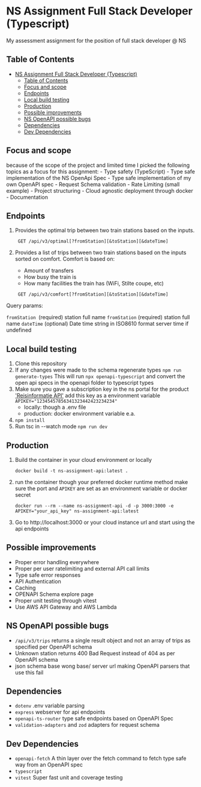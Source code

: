 # NS Assignment Full Stack Developer (Typescript)

My assessment assignment for the position of full stack developer @ NS

## Table of Contents

- [NS Assignment Full Stack Developer (Typescript)](#ns-assignment-full-stack-developer-typescript)
  - [Table of Contents](#table-of-contents)
  - [Focus and scope](#focus-and-scope)
  - [Endpoints](#endpoints)
  - [Local build testing](#local-build-testing)
  - [Production](#production)
  - [Possible improvements](#possible-improvements)
  - [NS OpenAPI possible bugs](#ns-openapi-possible-bugs)
  - [Dependencies](#dependencies)
  - [Dev Dependencies](#dev-dependencies)
  
## Focus and scope
because of the scope of the project and limited time I picked the following topics as a focus for this assignment:
    - Type safety (TypeScript)
    - Type safe implementation of the NS OpenApi Spec
    - Type safe implementation of my own OpenAPI spec
    - Request Schema validation 
    - Rate Limiting (small example)
    - Project structuring
    - Cloud agnostic deployment through docker 
    - Documentation

## Endpoints
1. Provides the optimal trip between two train stations based on the
inputs.

    ``` GET /api/v3/optimal[?fromStation][&toStation][&dateTime]```

2. Provides a list of trips between two train stations based on the
inputs sorted on comfort. Comfort is based on:
   - Amount of transfers
   - How busy the train is
   - How many facilities the train has (WiFi, Stilte coupe, etc)

    ``` GET /api/v3/comfort[?fromStation][&toStation][&dateTime]```

Query params:

`fromStation `(required) station full name
`fromStation` (required) station full name
`dateTime` (optional) Date time string in ISO8610 format server time if undefined

## Local build testing 

1. Clone this repository
2. If any changes were made to the schema regenerate types `npm run generate-types` This will run `npx openapi-typescript` and convert the open api specs in the openapi folder to typescript types
3. Make sure you gave a subscription key in the ns portal for the product ['Reisinformatie API'](https://apiportal.ns.nl/startersguide) add this key as a environment variable `APIKEY="12345457856341323442423234234"`
   - locally: though a .env file
   - production: docker environment variable e.a.
4. `npm install`
5. Run tsc in --watch mode `npm run dev`

## Production

1. Build the container in your cloud environment or locally
   
   ```
   docker build -t ns-assignment-api:latest .    
   ```
2. run the container though your preferred docker runtime method make sure the port and `APIKEY` are set as an environment variable or docker secret
   
   ```
   docker run --rm --name ns-assignment-api -d -p 3000:3000 -e APIKEY="your_api_key" ns-assignment-api:latest
   ```

3.   Go to http://localhost:3000 or your cloud instance url and start using the api endpoints

## Possible improvements

- Proper error handling everywhere
- Proper per user ratelimiting and external API call limits
- Type safe error responses
- API Authentication
- Caching
- OPENAPI Schema explore page
- Proper unit testing through vitest
- Use AWS API Gateway and AWS Lambda

## NS OpenAPI possible bugs
- `/api/v3/trips` returns a single result object and not an array of trips as specified per OpenAPI schema
- Unknown station returns 400 Bad Request instead of 404 as per OpenAPI schema
- json schema base wong base/ server url making OpenAPI parsers that use this fail

## Dependencies

- `dotenv` .env variable parsing 
- `express` webserver for api endpoints
- `openapi-ts-router` type safe endpoints based on OpenAPI Spec
- `validation-adapters` and `zod` adapters for request schema 

## Dev Dependencies

- `openapi-fetch` A thin layer over the fetch command to fetch type safe way from an OpenAPI spec
- `typescript`
- `vitest` Super fast unit and coverage testing 

